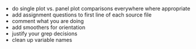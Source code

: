 - do single plot vs. panel plot comparisons everywhere where appropriate
- add assignment questions to first line of each source file
- comment what you are doing
- add smoothers for orientation
- justify your grep decisions
- clean up variable names
